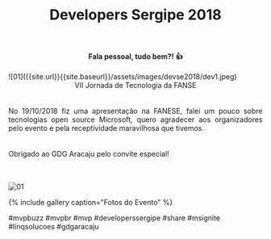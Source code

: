 ﻿---
title: "Developers Sergipe 2018"
comments: true
excerpt_separator: "Ler mais"
categories:
  - Evento
gallery:
  - url: /assets/images/devse2018/dev4.jpeg
    image_path: /assets/images/devse2018/dev4.jpeg
    alt: "Microsoft Ignite 2018"
  - url: /assets/images/devse2018/dev5.jpeg
    image_path: /assets/images/devse2018/dev5.jpeg
    alt: "Microsoft Ignite 2018"
  - url: /assets/images/devse2018/dev6.jpeg
    image_path: /assets/images/devse2018/dev6.jpeg
    alt: "Microsoft Ignite 2018"
  - url: /assets/images/devse2018/dev7.jpeg
    image_path: /assets/images/devse2018/dev7.jpeg
    alt: "Microsoft Ignite 2018"
  - url: /assets/images/devse2018/dev8.jpeg
    image_path: /assets/images/devse2018/dev8.jpeg
    alt: "Microsoft Ignite 2018"
  - url: /assets/images/devse2018/dev9.jpeg
    image_path: /assets/images/devse2018/dev9.jpeg
    alt: "Microsoft Ignite 2018"
  - url: /assets/images/devse2018/dev10.jpeg
    image_path: /assets/images/devse2018/dev10.jpeg
    alt: "Microsoft Ignite 2018"
  - url: /assets/images/devse2018/dev11.jpeg
    image_path: /assets/images/devse2018/dev11.jpeg
    alt: "Microsoft Ignite 2018"
  - url: /assets/images/devse2018/dev3.jpeg
    image_path: /assets/images/devse2018/dev3.jpeg
    alt: "Microsoft Ignite 2018"
---

<center><strong>Fala pessoal, tudo bem?! 👍 </strong></center> <br>
![01]({{site.url}}{{site.baseurl}}/assets/images/devse2018/dev1.jpeg)
<div style="text-align: justify;">
<center>VII Jornada de Tecnologia da FANSE</center>
<br><br> 
No 19/10/2018 fiz uma apresentação na FANESE, falei um pouco sobre tecnologias open source Microsoft, quero agradecer aos organizadores pelo evento e pela receptividade maravilhosa que tivemos.
<br> 
<br><br> 
Obrigado ao GDG Aracaju pelo convite especial!
<br><br>
 
<br>
</div>  

![01]({{site.url}}{{site.baseurl}}/assets/images/devse2018/dev2.jpeg) 

{% include gallery caption="Fotos do Evento" %}

 #mvpbuzz #mvpbr #mvp #developerssergipe #share #msignite #linqsolucoes #gdgaracaju<br><br>
